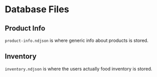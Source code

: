 # Database Files

## Product Info

`product-info.ndjson` is where generic info about products is stored.

## Inventory

`inventory.ndjson` is where the users actually food inventory is stored.